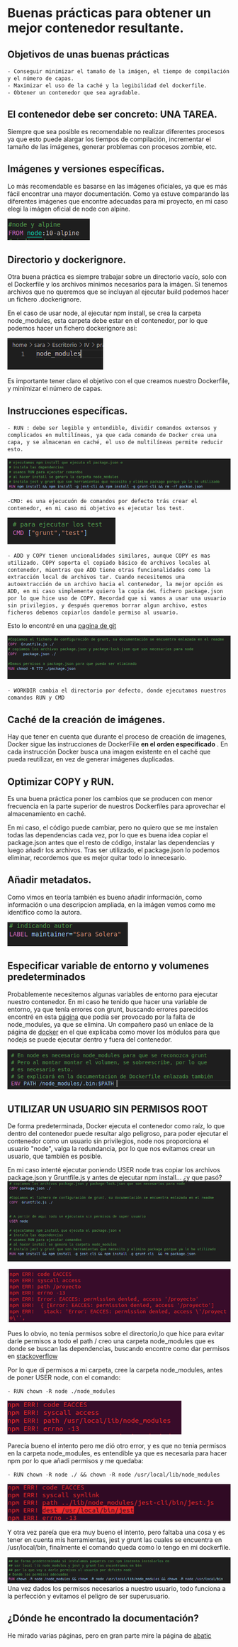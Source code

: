 # Buenas prácticas para obtener un mejor contenedor resultante.

## Objetivos de unas buenas prácticas
    - Conseguir minimizar el tamaño de la imágen, el tiempo de compilación y el número de capas.
    - Maximizar el uso de la caché y la legibilidad del dockerfile.
    - Obtener un contenedor que sea agradable.

## El contenedor debe ser concreto: UNA TAREA.
Siempre que sea posible es recomendable no realizar diferentes procesos ya que esto puede alargar los tiempos de compilación, incrementar el tamaño de las imágenes, generar problemas con procesos zombie, etc.

## Imágenes y versiones específicas.
Lo más recomendable es basarse en las imágenes oficiales, ya que es más fácil encontrar una mayor documentación. Como ya estuve comparando las diferentes imágenes que encontre adecuadas para mi proyecto, en mi caso elegi la imágen oficial de node con alpine.

![](pic/FROM.png)

## Directorio y dockerignore.
Otra buena práctica es siempre trabajar sobre un directorio vacío, solo con el Dockerfile y los archivos minimos necesarios para la imágen. Si tenemos archivos que no queremos que se incluyan al ejecutar build podemos hacer un fichero .dockerignore.


En el caso de usar node, al ejecutar npm install, se crea la carpeta node_modules, esta carpeta debe estar en el contenedor, por lo que podemos hacer un fichero dockerignore así:

![](pic/dockerig.png)


Es importante tener claro el objetivo con el que creamos nuestro Dockerfile, y minimizar el número de capas.

## Instrucciones específicas.
    - RUN : debe ser legible y entendible, dividir comandos extensos y complicados en multilíneas, ya que cada comando de Docker crea una capa, y se almacenan en caché, el uso de multilíneas permite reducir esto.

![](pic/RUN.png)

    -CMD: es una ejecucuón de comandos por defecto trás crear el contenedor, en mi caso mi objetivo es ejecutar los test.
![](pic/cmd.png)

    - ADD y COPY tienen uncionalidades similares, aunque COPY es mas utilizado. COPY soporta el copiado básico de archivos locales al contenedor, mientras que ADD tiene otras funcionalidades como la extracción local de archivos tar. Cuando necesitemos una autoextracción de un archivo hacia el contenedor, la mejor opción es ADD, en mi caso simplemente quiero la copia deL fichero package.json por lo que hice uso de COPY. Recordad que si vamos a usar una usuario sin privilegios, y después queremos borrar algun archivo, estos ficheros debemos copiarlos dandole permiso al usuario.
    
Esto lo encontré en una [pagina de git](https://github.com/nodejs/docker-node/issues/740)

![](pic/COPY.png)

    - WORKDIR cambia el directorio por defecto, donde ejecutamos nuestros comandos RUN y CMD


## Caché de la creación de imágenes.
Hay que tener en cuenta que durante el proceso de creación de imagenes, Docker sigue las instrucciones de DockerFile **en el orden especificado** . En cada instrucción Docker busca una imagen existente en el caché que pueda reutilizar, en vez de generar imágenes duplicadas.

## Optimizar COPY y RUN.
Es una buena práctica poner los cambios que se producen con menor frecuencia en la parte superior de nuestros Dockerfiles para aprovechar el almacenamiento en caché.

En mi caso, el código puede cambiar, pero no quiero que se me instalen todas las dependencias cada vez, por lo que es buena idea copiar el package.json antes que el resto de código, instalar las dependencias y luego añadir los archivos. Tras ser utilizado, el package.json lo podemos eliminar, recordemos que es mejor quitar todo lo innecesario.


## Añadir metadatos.
Como vimos en teoría también es bueno añadir información, como información o una descripcion ampliada, en la imágen vemos como me identifico como la autora.

![](pic/label.png)

## Especificar variable de entorno y volumenes predeterminados
Probablemente necesitemos algunas variables de entorno para ejecutar nuestro contenedor.
En mi caso he tenido que hacer una variable de entorno, ya que tenía errores con grunt, buscando errores parecidos encontré en esta [página](https://stackoverflow.com/questions/39165918/error-running-grunt-in-docker-fatal-error-unable-to-find-local-grunt) que podía ser provocado por la falta de node_modules, ya que se elimina. Un compañero pasó un enlace de la página de [docker](https://www.docker.com/blog/keep-nodejs-rockin-in-docker/) en el que explicaba como mover los módulos para que nodejs se puede ejecutar dentro y fuera del contenedor.

![](pic/node_modules.png)


## UTILIZAR UN USUARIO SIN PERMISOS ROOT
De forma predeterminada, Docker ejecuta el contenedor como raíz, lo que dentro del contenedor puede resultar algo peligroso, para poder ejecutar el contenedor como un usuario sin privilegios, node nos proporciona el usuario "node", valga la redundancia, por lo que nos evitamos crear un usuario, que también es posible.

En mi caso intenté ejecutar poniendo USER node tras copiar los archivos package.json y Gruntfile.js y antes de ejecutar npm install... ¿y que pasó? 
![](pic/intento1.png)


![](pic/permisos1.png)

Pues lo obvio, no tenía permisos sobre el directorio,lo que hice para evitar darle permisos a todo el path / creo una carpeta node_modules que es donde se buscan las dependencias,  buscando encontre como dar permisos en [stackoverflow](https://stackoverflow.com/questions/48910876/error-eacces-permission-denied-access-usr-local-lib-node-modules)

Por lo que dí permisos a mi carpeta, cree la carpeta node_modules, antes de poner USER node, con el comando:

    - RUN chown -R node ./node_modules

![](pic/permisos2.png)

Parecía bueno el intento pero me dió otro error, y es que no tenia permisos en la carpeta node_modules, es entendible ya que es necesaria para hacer npm por lo que añadi permisos y me quedaba:

    - RUN chown -R node ./ && chown -R node /usr/local/lib/node_modules
![](pic/permisos3.png)

Y otra vez pareía que era muy bueno el intento, pero faltaba una cosa y es tener en cuenta mis herramientas, jest y grunt las cuales se encuentra en /usr/local/bin, finalmente el comando queda como lo tengo en mi dockerfile.

![](pic/permisosCorrectos.png)
Una vez dados los permisos necesarios a nuestro usuario, todo funciona a la perfección y evitamos el peligro de ser superusuario.
## ¿Dónde he encontrado la documentación? 
He mirado varias páginas, pero en gran parte mire la página de [abatic](https://www.abatic.es/docker-buenas-practicas-en-dockerfile/)
